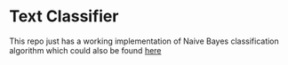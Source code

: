 # Text Classifier

This repo just has a working implementation of Naive Bayes classification algorithm which could also be found [here](https://scikit-learn.org/stable/tutorial/text_analytics/working_with_text_data.html)